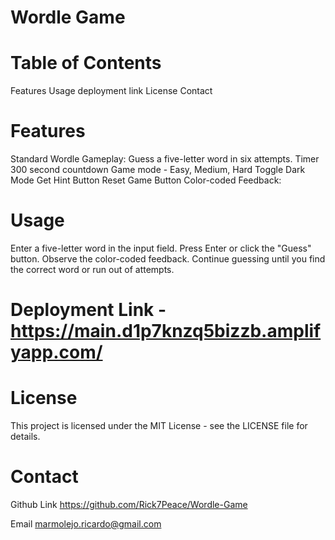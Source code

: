 # Wordle Game

# Table of Contents
Features
Usage
deployment link
License
Contact

# Features
Standard Wordle Gameplay: 
Guess a five-letter word in six attempts.
Timer 300 second countdown
Game mode - Easy, Medium, Hard
Toggle Dark Mode
Get Hint Button
Reset Game Button
Color-coded Feedback:

# Usage
Enter a five-letter word in the input field.
Press Enter or click the "Guess" button.
Observe the color-coded feedback.
Continue guessing until you find the correct word or run out of attempts.

# Deployment Link - https://main.d1p7knzq5bizzb.amplifyapp.com/

# License
This project is licensed under the MIT License - see the LICENSE file for details.

# Contact 

Github Link https://github.com/Rick7Peace/Wordle-Game

Email marmolejo.ricardo@gmail.com
